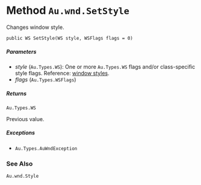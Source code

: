 # Method `Au.wnd.SetStyle`

Changes window style.

```
public WS SetStyle(WS style, WSFlags flags = 0)
```

##### Parameters

- *style*  (`Au.Types.WS`):
    One or more `Au.Types.WS` flags and/or class-specific style flags. Reference: [window styles](https://www.google.com/search?q=window+styles+site:microsoft.com).
- *flags*  (`Au.Types.WSFlags`)

##### Returns

`Au.Types.WS`

Previous value.

##### Exceptions

- `Au.Types.AuWndException`

### See Also

`Au.wnd.Style`